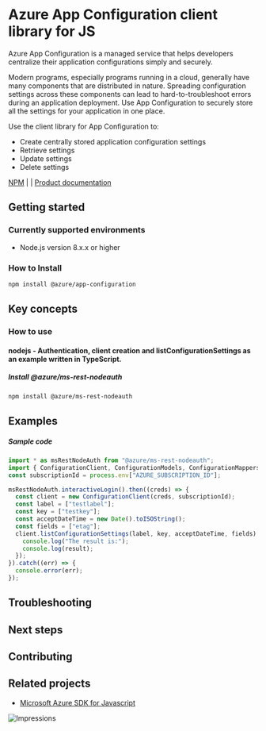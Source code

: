 # Azure App Configuration client library for JS

Azure App Configuration is a managed service that helps developers centralize their application configurations simply and securely.

Modern programs, especially programs running in a cloud, generally have many components that are distributed in nature. Spreading configuration settings across these components can lead to hard-to-troubleshoot errors during an application deployment. Use App Configuration to securely store all the settings for your application in one place.

Use the client library for App Configuration to:

* Create centrally stored application configuration settings
* Retrieve settings
* Update settings
* Delete settings

[NPM](https://www.npmjs.com/package/@azure/app-configuration) | []() | [Product documentation](https://docs.microsoft.com/en-us/azure/azure-app-configuration/)

## Getting started

### Currently supported environments

- Node.js version 8.x.x or higher

### How to Install

```bash
npm install @azure/app-configuration
```

## Key concepts

### How to use

#### nodejs - Authentication, client creation and listConfigurationSettings  as an example written in TypeScript.

##### Install @azure/ms-rest-nodeauth

```bash
npm install @azure/ms-rest-nodeauth
```

## Examples

##### Sample code

```typescript
import * as msRestNodeAuth from "@azure/ms-rest-nodeauth";
import { ConfigurationClient, ConfigurationModels, ConfigurationMappers } from "@azure/app-configuration";
const subscriptionId = process.env["AZURE_SUBSCRIPTION_ID"];

msRestNodeAuth.interactiveLogin().then((creds) => {
  const client = new ConfigurationClient(creds, subscriptionId);
  const label = ["testlabel"];
  const key = ["testkey"];
  const acceptDateTime = new Date().toISOString();
  const fields = ["etag"];
  client.listConfigurationSettings(label, key, acceptDateTime, fields).then((result) => {
    console.log("The result is:");
    console.log(result);
  });
}).catch((err) => {
  console.error(err);
});
```

## Troubleshooting

## Next steps

## Contributing

## Related projects

- [Microsoft Azure SDK for Javascript](https://github.com/Azure/azure-sdk-for-js)

![Impressions](https://azure-sdk-impressions.azurewebsites.net/api/impressions/azure-sdk-for-js/sdk/appconfiguration/app-config/README.png)
